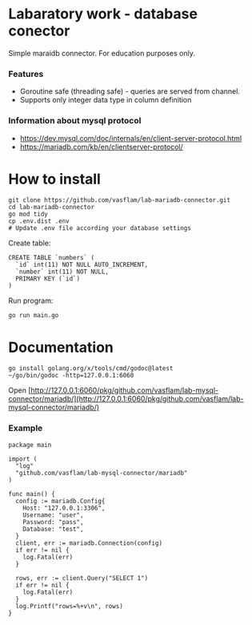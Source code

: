 # Labaratory work - database conector

Simple maraidb connector. For education purposes only.

### Features
* Goroutine safe (threading safe) - queries are served from channel.
* Supports only integer data type in column definition

### Information about mysql protocol
* https://dev.mysql.com/doc/internals/en/client-server-protocol.html
* https://mariadb.com/kb/en/clientserver-protocol/

# How to install

```
git clone https://github.com/vasflam/lab-mariadb-connector.git
cd lab-mariadb-connector
go mod tidy
cp .env.dist .env
# Update .env file according your database settings
```

Create table:
```
CREATE TABLE `numbers` (
  `id` int(11) NOT NULL AUTO_INCREMENT,
  `number` int(11) NOT NULL,
  PRIMARY KEY (`id`)
)
```

Run program:
```
go run main.go
```

# Documentation
```
go install golang.org/x/tools/cmd/godoc@latest
~/go/bin/godoc -http=127.0.0.1:6060
```
Open [http://127.0.0.1:6060/pkg/github.com/vasflam/lab-mysql-connector/mariadb/](http://127.0.0.1:6060/pkg/github.com/vasflam/lab-mysql-connector/mariadb/)

### Example
```
package main

import (
  "log"
  "github.com/vasflam/lab-mysql-connector/mariadb"
)

func main() {
  config := mariadb.Config{
    Host: "127.0.0.1:3306",
    Username: "user",
    Password: "pass",
    Database: "test",
  }
  client, err := mariadb.Connection(config)
  if err != nil {
    log.Fatal(err)
  }
  
  rows, err := client.Query("SELECT 1")
  if err != nil {
    log.Fatal(err)
  }
  log.Printf("rows=%+v\n", rows)
}
```

